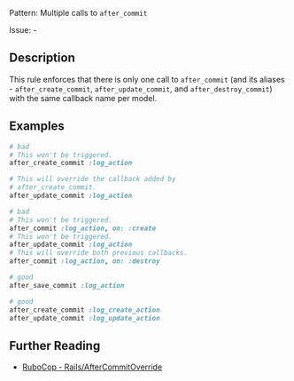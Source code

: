 Pattern: Multiple calls to `after_commit`

Issue: -

## Description

This rule enforces that there is only one call to `after_commit` (and its aliases - `after_create_commit`, `after_update_commit`, and `after_destroy_commit`) with the same callback name per model.

## Examples

```ruby
# bad
# This won't be triggered.
after_create_commit :log_action

# This will override the callback added by
# after_create_commit.
after_update_commit :log_action

# bad
# This won't be triggered.
after_commit :log_action, on: :create
# This won't be triggered.
after_update_commit :log_action
# This will override both previous callbacks.
after_commit :log_action, on: :destroy

# good
after_save_commit :log_action

# good
after_create_commit :log_create_action
after_update_commit :log_update_action
```

## Further Reading

* [RuboCop - Rails/AfterCommitOverride](https://docs.rubocop.org/rubocop-rails/cops_rails.html#railsaftercommitoverride)
